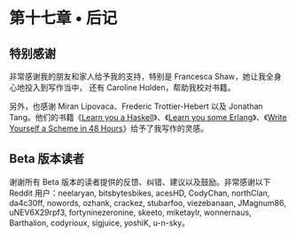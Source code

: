 # 第十七章 • 后记

## 特别感谢

非常感谢我的朋友和家人给予我的支持，特别是 Francesca Shaw，她让我全身心地投入到写作当中， 还有 Caroline Holden，帮助我校对书籍。

另外，也感谢 Miran Lipovaca、Frederic Trottier-Hebert 以及 Jonathan Tang。他们的书籍《[Learn you a Haskell](http://learnyouahaskell.com/)》、《[Learn you some Erlang](http://learnyousomeerlang.com/)》、《[Write Yourself a Scheme in 48 Hours](http://en.wikibooks.org/wiki/Write_Yourself_a_Scheme_in_48_Hours)》给予了我写作的灵感。

## Beta 版本读者

谢谢所有 Beta 版本的读者提供的反馈、纠错、建议以及鼓励。非常感谢以下 Reddit 用户：neelaryan, bitsbytesbikes, acesHD, CodyChan, northClan, da4c30ff, nowords, ozhank, crackez, stubarfoo, viezebanaan, JMagnum86, uNEV6X29rpf3, fortyninezeronine, skeeto, miketaylr, wonnernaus, Barthalion, codyrioux, sigjuice, yoshiK, u-n-sky。

